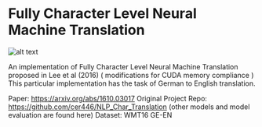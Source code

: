 # Fully Character Level Neural Machine Translation

![alt text](https://lh5.ggpht.com/4-fn73mL9bHj8LatAm2E9NVkuFqPXNigQyw8SNUGxSquIy3GbXmlhWwalsh7L8u0Hg=w300)

An implementation of Fully Character Level Neural Machine Translation proposed in Lee et al (2016)
( modifications for CUDA memory compliance )
This particular implementation has the task of German to English translation.

Paper: https://arxiv.org/abs/1610.03017
Original Project Repo: https://github.com/cer446/NLP_Char_Translation (other models and model evaluation are found here)
Dataset: WMT16 GE-EN 
